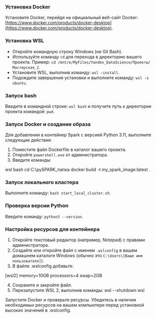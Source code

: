 ### Установка Docker
Установите Docker, перейдя на официальный веб-сайт Docker: [https://www.docker.com/products/docker-desktop](https://www.docker.com/products/docker-desktop).

### Установка WSL
- Откройте командную строку Windows (не Git Bash).
- Используйте команду `cd` для перехода в директорию вашего проекта. Пример: `cd /mnt/e/MyFiles/Yandex_DataScience/Проекты/Мастерская_2`.
- Установите WSL, выполнив команду: `wsl –install`.
- Подождите завершения установки и выполните команду: `wsl -s ubuntu`.

### Запуск bash
Введите в командной строке: `wsl bash` и получите путь к директории проекта командой: `pwd`.

### Запуск Docker и создание образа
Для добавления в контейнер Spark с версией Python 3.11, выполните следующие действия:
1. Поместите файл Dockerfile в каталог вашего проекта.
2. Откройте `powershell.exe` от администратора.
3. Введите команды:  

wsl bash
cd C:\pySPARK_папка
docker build -t my_spark_image:latest .


### Запуск локального кластера
Выполните команду: `bash start_local_cluster.sh`.

### Проверка версии Python
Введите команду: `python3 --version`.

### Настройка ресурсов для контейнера
1. Откройте текстовый редактор (например, Notepad) с правами администратора.
2. Создайте или откройте файл с именем `.wslconfig` в вашем домашнем каталоге Windows (обычно это `C:\Users\[Ваше имя пользователя]`).
3. В файле .wslconfig добавьте:
   
[wsl2]
memory=10GB
processors=4
swap=2GB

4. Сохраните и закройте файл.
5. Перезапустите WSL 2, выполнив команды:
wsl --shutdown
wsl 

Запустите Docker и проверьте ресурсы. Убедитесь в наличии необходимых ресурсов на вашем компьютере перед установкой высоких значений в .wslconfig.




